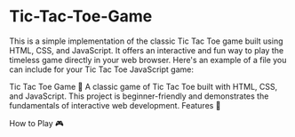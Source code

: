 # Tic-Tac-Toe-Game
This is a simple implementation of the classic Tic Tac Toe game built using HTML, CSS, and JavaScript. It offers an interactive and fun way to play the timeless game directly in your web browser.
Here's an example of a  file you can include for your Tic Tac Toe JavaScript game:

Tic Tac Toe Game 🎲
A classic game of Tic Tac Toe built with HTML, CSS, and JavaScript. This project is beginner-friendly and demonstrates the fundamentals of interactive web development.
Features 🚀

How to Play 🎮
